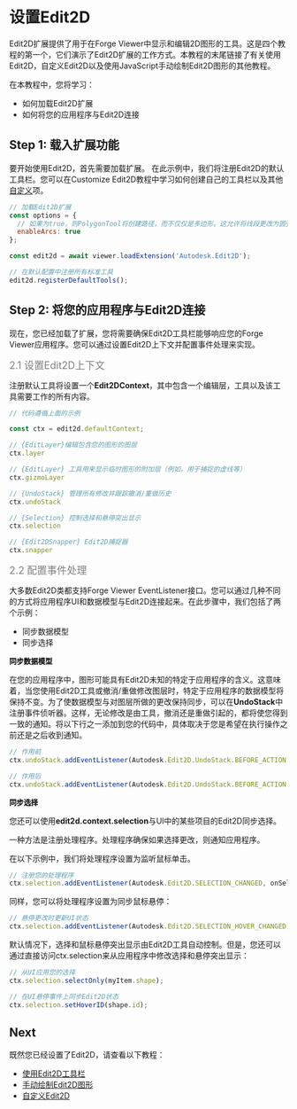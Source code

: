 # 设置Edit2D

Edit2D扩展提供了用于在Forge Viewer中显示和编辑2D图形的工具。这是四个教程的第一个，它们演示了Edit2D扩展的工作方式。本教程的末尾链接了有关使用Edit2D，自定义Edit2D以及使用JavaScript手动绘制Edit2D图形的其他教程。

在本教程中，您将学习：

* 如何加载Edit2D扩展
* 如何将您的应用程序与Edit2D连接

## Step 1: 载入扩展功能

要开始使用Edit2D，首先需要加载扩展。 在此示例中，我们将注册Edit2D的默认工具栏。您可以在Customize Edit2D教程中学习如何创建自己的工具栏以及其他[自定义](https://forge.autodesk.com/en/docs/viewer/v7/developers_guide/advanced_options/edit2d-customize/)项。

```js
// 加载Edit2D扩展
const options = {
  // 如果为true，则PolygonTool将创建路径，而不仅仅是多边形。这允许将线段更改为圆弧。
  enableArcs: true
};

const edit2d = await viewer.loadExtension('Autodesk.Edit2D');

// 在默认配置中注册所有标准工具
edit2d.registerDefaultTools();
```

## Step 2: 将您的应用程序与Edit2D连接

现在，您已经加载了扩展，您将需要确保Edit2D工具栏能够响应您的Forge Viewer应用程序。您可以通过设置Edit2D上下文并配置事件处理来实现。

<font color=gray size=4>2.1 设置Edit2D上下文</font>

注册默认工具将设置一个**Edit2DContext**，其中包含一个编辑层，工具以及该工具需要工作的所有内容。

```js
// 代码遵循上面的示例

const ctx = edit2d.defaultContext;

// {EditLayer}编辑包含您的图形的图层
ctx.layer

// {EditLayer} 工具用来显示临时图形的附加层（例如，用于捕捉的虚线等）
ctx.gizmoLayer

// {UndoStack} 管理所有修改并跟踪撤消/重做历史
ctx.undoStack

// {Selection} 控制选择和悬停突出显示
ctx.selection

// {Edit2DSnapper} Edit2D捕捉器
ctx.snapper
```

<font color=gray size=4>2.2 配置事件处理</font>

大多数Edit2D类都支持Forge Viewer EventListener接口。您可以通过几种不同的方式将应用程序UI和数据模型与Edit2D连接起来。在此步骤中，我们包括了两个示例：

* 同步数据模型
* 同步选择

<font color=black size=2>**同步数据模型**</font>

在您的应用程序中，图形可能具有Edit2D未知的特定于应用程序的含义。这意味着，当您使用Edit2D工具或撤消/重做修改图层时，特定于应用程序的数据模型将保持不变。为了使数据模型与对图层所做的更改保持同步，可以在**UndoStack**中注册事件侦听器。这样，无论修改是由工具，撤消还是重做引起的，都将使您得到一致的通知。将以下行之一添加到您的代码中，具体取决于您是希望在执行操作之前还是之后收到通知。

```js
// 作用前
ctx.undoStack.addEventListener(Autodesk.Edit2D.UndoStack.BEFORE_ACTION, beforeAction);

// 作用后
ctx.undoStack.addEventListener(Autodesk.Edit2D.UndoStack.BEFORE_ACTION, afterAction);
```

<font color=black size=2>**同步选择**</font>

您还可以使用**edit2d.context.selection**与UI中的某些项目的Edit2D同步选择。

一种方法是注册处理程序。处理程序确保如果选择更改，则通知应用程序。

在以下示例中，我们将处理程序设置为监听鼠标单击。

```js
// 注册您的处理程序
ctx.selection.addEventListener(Autodesk.Edit2D.SELECTION_CHANGED, onSelectionChanged);
```

同样，您可以将处理程序设置为同步鼠标悬停：

```js
// 悬停更改时更新UI状态
ctx.selection.addEventListener(Autodesk.Edit2D.SELECTION_HOVER_CHANGED, onHoverChanged);
```

默认情况下，选择和鼠标悬停突出显示由Edit2D工具自动控制。但是，您还可以通过直接访问ctx.selection来从应用程序中修改选择和悬停突出显示：

```js
// 从UI应用您的选择
ctx.selection.selectOnly(myItem.shape);

// 在UI悬停事件上同步Edit2D状态
ctx.selection.setHoverID(shape.id);
```

## Next

既然您已经设置了Edit2D，请查看以下教程：

* [使用Edit2D工具栏](https://forge.autodesk.com/en/docs/viewer/v7/developers_guide/advanced_options/edit2d-use/)
* [手动绘制Edit2D图形](https://forge.autodesk.com/en/docs/viewer/v7/developers_guide/advanced_options/edit2d-manual/)
* [自定义Edit2D](https://forge.autodesk.com/en/docs/viewer/v7/developers_guide/advanced_options/edit2d-customize/)
